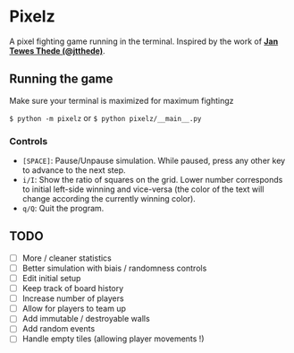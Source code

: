 # Pixelz

A pixel fighting game running in the terminal. Inspired by the work of [**Jan Tewes Thede (@jtthede)**](https://pixelsfighting.com/).

## Running the game

Make sure your terminal is maximized for maximum fightingz

`$ python -m pixelz` or `$ python pixelz/__main__.py`

### Controls

- `[SPACE]`: Pause/Unpause simulation. While paused, press any other key to advance to the next step.
- `i/I`: Show the ratio of squares on the grid. Lower number corresponds to initial left-side winning and vice-versa (the color of the text will change according the currently winning color).
- `q/Q`: Quit the program.

## TODO
- [ ] More / cleaner statistics
- [ ] Better simulation with biais / randomness controls
- [ ] Edit initial setup
- [ ] Keep track of board history
- [ ] Increase number of players
- [ ] Allow for players to team up
- [ ] Add immutable / destroyable walls
- [ ] Add random events
- [ ] Handle empty tiles (allowing player movements !)